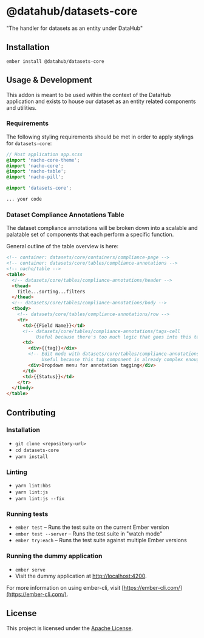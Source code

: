 # @datahub/datasets-core

"The handler for datasets as an entity under DataHub"

## Installation

```
ember install @datahub/datasets-core
```

## Usage & Development

This addon is meant to be used within the context of the DataHub application and exists to house our dataset as an entity
related components and utilities.

### Requirements

The following styling requirements should be met in order to apply stylings for `datasets-core`:

```scss
// Host application app.scss
@import 'nacho-core-theme';
@import 'nacho-core';
@import 'nacho-table';
@import 'nacho-pill';

@import 'datasets-core';

... your code
```

### Dataset Compliance Annotations Table

The dataset compliance annotations will be broken down into a scalable and palatable set of components that each perform a
specific function.

General outline of the table overview is here:

```html
<!-- container: datasets/core/containers/compliance-page -->
<!-- container: datasets/core/tables/compliance-annotations -->
<!-- nacho/table -->
<table>
  <!-- datasets/core/tables/compliance-annotations/header -->
  <thead>
    Title...sorting...filters
  </thead>
  <!-- datasets/core/tables/compliance-annotations/body -->
  <tbody>
    <!-- datasets/core/tables/compliance-annotations/row -->
    <tr>
      <td>{{Field Name}}</td>
      <!-- datasets/core/tables/compliance-annotations/tags-cell
           Useful because there's too much logic that goes into this tag already -->
      <td>
        <div>{{tag}}</div>
        <!-- Edit mode with datasets/core/tables/compliance-annotations/annotation-dropdown
             Useful because this tag component is already complex enough on its own -->
        <div>Dropdown menu for annotation tagging</div>
      </td>
      <td>{{Status}}</td>
    </tr>
  </tbody>
</table>
```

## Contributing

### Installation

- `git clone <repository-url>`
- `cd datasets-core`
- `yarn install`

### Linting

- `yarn lint:hbs`
- `yarn lint:js`
- `yarn lint:js --fix`

### Running tests

- `ember test` – Runs the test suite on the current Ember version
- `ember test --server` – Runs the test suite in "watch mode"
- `ember try:each` – Runs the test suite against multiple Ember versions

### Running the dummy application

- `ember serve`
- Visit the dummy application at [http://localhost:4200](http://localhost:4200).

For more information on using ember-cli, visit [https://ember-cli.com/](https://ember-cli.com/).

## License

This project is licensed under the [Apache License](LICENSE.md).
